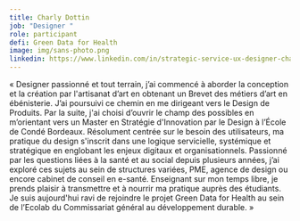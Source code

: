 ```yaml
---
title: Charly Dottin
job: "Designer "
role: participant
defi: Green Data for Health
image: img/sans-photo.png
linkedin: https://www.linkedin.com/in/strategic-service-ux-designer-charly-dottin/
---
```

« Designer passionné et tout terrain, j’ai commencé à aborder la conception et la création par l'artisanat d’art en obtenant un Brevet des métiers d’art en ébénisterie. J’ai poursuivi ce chemin en me dirigeant vers le Design de Produits. Par la suite, j'ai choisi d’ouvrir le champ des possibles en m’orientant vers un Master en Stratégie d'Innovation par le Design à l’École de Condé Bordeaux. Résolument centrée sur le besoin des utilisateurs, ma pratique du design s'inscrit dans une logique servicielle, systémique et stratégique en englobant les enjeux digitaux et organisationnels. Passionné par les questions liées à la santé et au social depuis plusieurs années, j’ai exploré ces sujets au sein de structures variées, PME, agence de design ou encore cabinet de conseil en e-santé. Enseignant sur mon temps libre, je prends plaisir à transmettre et à nourrir ma pratique auprès des étudiants. Je suis aujourd'hui ravi de rejoindre le projet Green Data for Health au sein de l’Ecolab du Commissariat général au développement durable. »